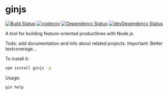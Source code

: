 # ginjs
[![Build Status](https://travis-ci.org/WiRai/ginjs.svg?branch=master)](https://travis-ci.org/WiRai/ginjs)
[![codecov](https://codecov.io/gh/WiRai/ginjs/branch/master/graph/badge.svg)](https://codecov.io/gh/WiRai/ginjs)
[![Dependency Status](https://david-dm.org/wirai/ginjs.svg)](https://david-dm.org/wirai/ginjs)
[![devDependency Status](https://david-dm.org/wirai/ginjs/dev-status.svg)](https://david-dm.org/wirai/ginjs?type=dev)

A tool for building feature-oriented productlines with Node.js.

Todo: add documentation and info about related projects.
Important: Better testcoverage...

To install it:
```sh
npm install ginjs -g
```

Usage:
```sh
gin help
```
